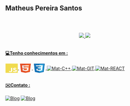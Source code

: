 <h2>Matheus Pereira Santos</h2>

<br><br>
<div align="center">
  <a href="https://github.com/SantosMatheus8">
  <img height="180em" src="https://github-readme-stats.vercel.app/api?username=SantosMatheus8&show_icons=true&theme=dracula&include_all_commits=true&count_private=true"/>
  <img height="180em" src="https://github-readme-stats.vercel.app/api/top-langs/?username=SantosMatheus8&layout=compact&langs_count=7&theme=dracula"/>
</div>
<br>
  <h4>💻Tenho conhecimentos em :</h4>
<div style="display: inline_block">
  <img align="center" alt="Mat-Js" height="30" width="40" src="https://raw.githubusercontent.com/devicons/devicon/master/icons/javascript/javascript-plain.svg">
  <img align="center" alt="Mat-HTML" height="30" width="40" src="https://raw.githubusercontent.com/devicons/devicon/master/icons/html5/html5-original.svg">
  <img align="center" alt="Mat-CSS" height="30" width="40" src="https://raw.githubusercontent.com/devicons/devicon/master/icons/css3/css3-original.svg">
  <img align="center" alt="Mat-C++" height="30" width="40" src="https://cdn.jsdelivr.net/gh/devicons/devicon/icons/cplusplus/cplusplus-original.svg">
    <img align="center" alt="Mat-GIT" height="30" width="40" src="https://cdn.jsdelivr.net/gh/devicons/devicon/icons/git/git-original.svg">
<!--       <img align="center" alt="Mat-CSS" height="30" width="40" src="https://cdn.jsdelivr.net/gh/devicons/devicon/icons/qt/qt-original.svg"> -->
        <img align="center" alt="Mat-REACT" height="30" width="40" src="https://cdn.jsdelivr.net/gh/devicons/devicon/icons/react/react-original-wordmark.svg">    
</div>
  
  ##
  
  <h4>✉️Contato :</h4>
 
[![Blog](https://img.shields.io/badge/LinkedIn-0077B5?style=for-the-badge&logo=linkedin&logoColor=white)](https://www.linkedin.com/in/matheuspereirasantos/)
 [![Blog](https://img.shields.io/badge/Microsoft_Outlook-0078D4?style=for-the-badge&logo=microsoft-outlook&logoColor=white)](mailto:matheus.melo2008@hotmail.com) 

  ##


  
  
  
  
